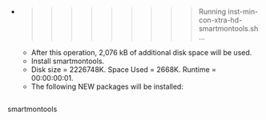 * >>>>>>>>> Running inst-min-con-xtra-hd-smartmontools.sh ...
  * After this operation, 2,076 kB of additional disk space will be used.
  * Install smartmontools.
  * Disk size = 2226748K. Space Used = 2668K. Runtime = 00:00:00:01.
  * The following NEW packages will be installed:
  ```bash
smartmontools
  ```
